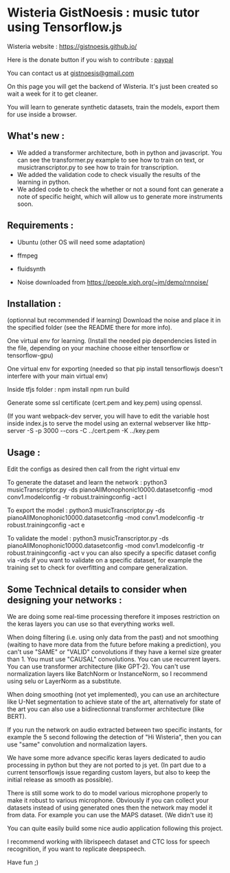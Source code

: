# Wisteria GistNoesis : music tutor using Tensorflow.js

Wisteria website : https://gistnoesis.github.io/

Here is the donate button if you wish to contribute : [paypal](https://www.paypal.com/cgi-bin/webscr?cmd=_s-xclick&hosted_button_id=KLVTA5CBMGV7J&source=url)

You can contact us at gistnoesis@gmail.com


On this page you will get the backend of Wisteria. 
It's just been created so wait a week for it to get cleaner.

You will learn to generate synthetic datasets, train the models, export them for use inside a browser.

## What's new : 
- We added a transformer architecture, both in python and javascript. You can see the transformer.py example to see how to train on text, or musictranscriptor.py to see how to train for transcription. 
- We added the validation code to check visually the results of the learning in python.
- We added code to check the whether or not a sound font can generate a note of specific height, which will allow us to generate more instruments soon.

## Requirements : 
- Ubuntu (other OS will need some adaptation)

- ffmpeg

- fluidsynth

- Noise downloaded from https://people.xiph.org/~jm/demo/rnnoise/


## Installation :
(optionnal but recommended if learning) Download the noise and place it in the specified folder (see the README there for more info).

One virtual env for learning. (Install the needed pip dependencies listed in the file, depending on your machine choose either tensorflow or tensorflow-gpu)

One virtual env for exporting (needed so that pip install tensorflowjs doesn't interfere with your main virtual env)

Inside tfjs folder :
npm install
npm run build 

Generate some ssl certificate (cert.pem and key.pem) using openssl.

(If you want webpack-dev server, you will have to edit the variable host inside index.js to serve the model using an external webserver like http-server -S -p 3000 --cors -C ../cert.pem -K ../key.pem 

## Usage : 
Edit the configs as desired then call from the right virtual env

To generate the dataset and learn the network :
python3 musicTranscriptor.py -ds pianoAllMonophonic10000.datasetconfig -mod conv1.modelconfig -tr robust.trainingconfig -act l

To export the model :
python3 musicTranscriptor.py -ds pianoAllMonophonic10000.datasetconfig -mod conv1.modelconfig -tr robust.trainingconfig -act e

To validate the model :
python3 musicTranscriptor.py -ds pianoAllMonophonic10000.datasetconfig -mod conv1.modelconfig -tr robust.trainingconfig -act v
you can also specify a specific dataset config via -vds if you want to validate on a specific dataset, for example the training set to check for overfitting and compare generalization.

## Some Technical details to consider when designing your networks : 
We are doing some real-time processing therefore it imposes restriction on the keras layers you can use so that everything works well.

When doing filtering (i.e. using only data from the past) and not smoothing (waiting to have more data from the future before making a prediction), you can't use "SAME" or "VALID" convolutions if they have a kernel size greater than 1. You must use "CAUSAL" convolutions. You can use recurrent layers. You can use transformer architecture (like GPT-2). You can't use normalization layers like BatchNorm or InstanceNorm, so I recommend using selu or LayerNorm as a substitute.


When doing smoothing (not yet implemented), you can use an architecture like U-Net segmentation to achieve state of the art, alternatively for state of the art you can also use a bidirectionnal transformer architecture (like BERT).

If you run the network on audio extracted between two specific instants, for example the 5 second following the detection of "Hi Wisteria", then you can use "same" convolution and normalization layers.

We have some more advance specific keras layers dedicated to audio processing in python but they are not ported to js yet. (In part due to a current tensorflowjs issue regarding custom layers, but also to keep the initial release as smooth as possible).

There is still some work to do to model various microphone properly to make it robust to various microphone. Obviously if you can collect your datasets instead of using generated ones then the network may model it from data. For example you can use the MAPS dataset. (We didn't use it)

You can quite easily build some nice audio application following this project.

I recommend working with librispeech dataset and CTC loss for speech recognition, if you want to replicate deepspeech.

Have fun ;)

